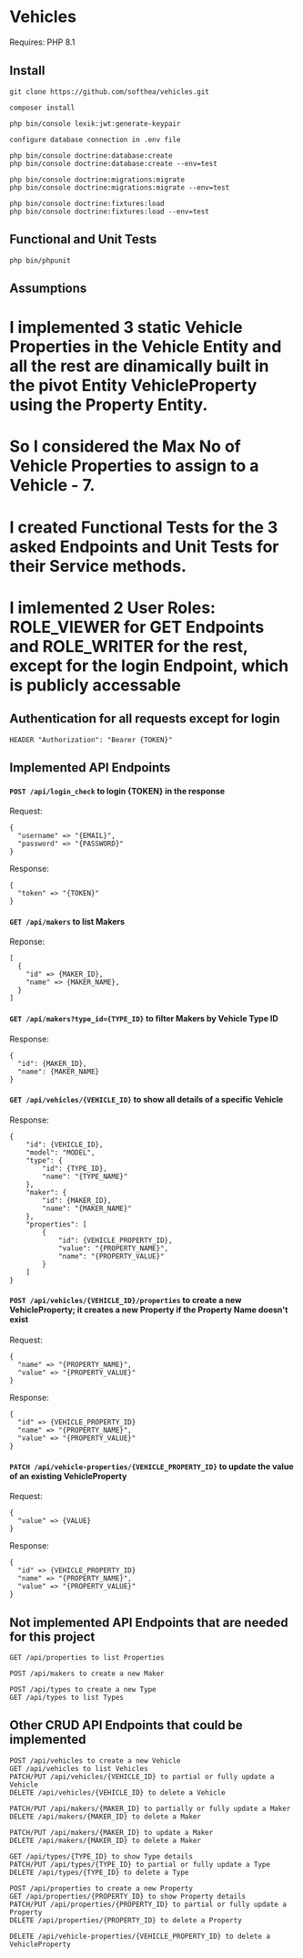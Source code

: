 # Vehicles

Requires: PHP 8.1

## Install

```
git clone https://github.com/softhea/vehicles.git

composer install

php bin/console lexik:jwt:generate-keypair

configure database connection in .env file

php bin/console doctrine:database:create
php bin/console doctrine:database:create --env=test

php bin/console doctrine:migrations:migrate
php bin/console doctrine:migrations:migrate --env=test

php bin/console doctrine:fixtures:load
php bin/console doctrine:fixtures:load --env=test
```

## Functional and Unit Tests

```
php bin/phpunit
```

## Assumptions

# I implemented 3 static Vehicle Properties in the Vehicle Entity and all the rest are dinamically built in the pivot Entity VehicleProperty using the Property Entity. 
# So I considered the Max No of Vehicle Properties to assign to a Vehicle - 7.

# I created Functional Tests for the 3 asked Endpoints and Unit Tests for their Service methods.
# I imlemented 2 User Roles: ROLE_VIEWER for GET Endpoints and ROLE_WRITER for the rest, except for the login Endpoint, which is publicly accessable

## Authentication for all requests except for login

```
HEADER "Authorization": "Bearer {TOKEN}"
```

## Implemented API Endpoints


#### ```POST /api/login_check``` to login  {TOKEN} in the response
Request:
```
{
  "username" => "{EMAIL}",
  "password" => "{PASSWORD}"
}
```
Response:
```
{
  "token" => "{TOKEN}"
}
```

#### ```GET /api/makers``` to list Makers 
Reponse:
```
[
  {
    "id" => {MAKER_ID},
    "name" => {MAKER_NAME},
  }
]
```

#### ```GET /api/makers?type_id={TYPE_ID}``` to filter Makers by Vehicle Type ID
Response:
```
{
  "id": {MAKER_ID},
  "name": {MAKER_NAME}
}
```

#### ```GET /api/vehicles/{VEHICLE_ID}``` to show all details of a specific Vehicle
Response:
```
{
    "id": {VEHICLE_ID},
    "model": "MODEL",
    "type": {
        "id": {TYPE_ID},
        "name": "{TYPE_NAME}"
    },
    "maker": {
        "id": {MAKER_ID},
        "name": "{MAKER_NAME}"
    },
    "properties": [
        {
            "id": {VEHICLE_PROPERTY_ID},
            "value": "{PROPERTY_NAME}",
            "name": "{PROPERTY_VALUE}"
        }
    ]
}
```

#### ```POST /api/vehicles/{VEHICLE_ID}/properties``` to create a new VehicleProperty; it creates a new Property if the Property Name doesn't exist
Request:
```
{
  "name" => "{PROPERTY_NAME}",
  "value" => "{PROPERTY_VALUE}"
}
```
Response:
```
{
  "id" => {VEHICLE_PROPERTY_ID}
  "name" => "{PROPERTY_NAME}",
  "value" => "{PROPERTY_VALUE}"
}
```

#### ```PATCH /api/vehicle-properties/{VEHICLE_PROPERTY_ID}``` to update the value of an existing VehicleProperty
Request:
```
{
  "value" => {VALUE}
}
```
Response:
```
{
  "id" => {VEHICLE_PROPERTY_ID}
  "name" => "{PROPERTY_NAME}",
  "value" => "{PROPERTY_VALUE}"
}
```

## Not implemented API Endpoints that are needed for this project

```
GET /api/properties to list Properties

POST /api/makers to create a new Maker

POST /api/types to create a new Type
GET /api/types to list Types
```

## Other CRUD API Endpoints that could be implemented

```
POST /api/vehicles to create a new Vehicle
GET /api/vehicles to list Vehicles
PATCH/PUT /api/vehicles/{VEHICLE_ID} to partial or fully update a Vehicle
DELETE /api/vehicles/{VEHICLE_ID} to delete a Vehicle
```

```
PATCH/PUT /api/makers/{MAKER_ID} to partially or fully update a Maker
DELETE /api/makers/{MAKER_ID} to delete a Maker
```

```
PATCH/PUT /api/makers/{MAKER_ID} to update a Maker
DELETE /api/makers/{MAKER_ID} to delete a Maker
```

```
GET /api/types/{TYPE_ID} to show Type details
PATCH/PUT /api/types/{TYPE_ID} to partial or fully update a Type
DELETE /api/types/{TYPE_ID} to delete a Type
```

```
POST /api/properties to create a new Property
GET /api/properties/{PROPERTY_ID} to show Property details
PATCH/PUT /api/properties/{PROPERTY_ID} to partial or fully update a Property
DELETE /api/properties/{PROPERTY_ID} to delete a Property
```

```
DELETE /api/vehicle-properties/{VEHICLE_PROPERTY_ID} to delete a VehicleProperty
```
